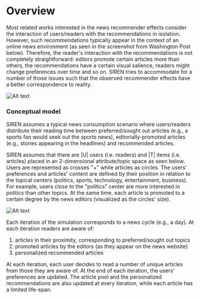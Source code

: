 # Overview

Most related works interested in the news recommender effects consider the interaction of users/readers with the recommendations in isolation. However, such recommendations typically appear in the context of an online news environment (as seen in the screenshot from Washington Post below). Therefore, the reader's interaction with the recommendations is not completely straightforward: editors promote certain articles more than others, the recommendations have a certain visual salience, readers might change preferences over time and so on. SIREN tries to accommodate for a number of those issues such that the observed recommender effects have a better correspondence to reality.

![Alt text](https://github.com/dbountouridis/siren/blob/master/images/washingtonpost.png?raw=true "washingtopost")

### Conceptual model

SIREN assumes a typical news consumption scenario where users/readers distribute their reading time between preferred/sought out articles (e.g., a sports fan would seek out the sports news), editorially-promoted articles (e.g., stories appearing in the headlines) and recommended articles. 

SIREN assumes that there are |U| users (i.e. readers) and |T| items (i.e. articles) placed in an 2-dimensional attribute/topic space as seen  below. Users are represented as crosses "+" while articles as circles. The users' preferences and articles' content are defined by their position in relation to the topical centers (politics, sports, technology, entertainment, business). For example, users close to the "politics" center are more interested in politics than other topics. At the same time, each article is promoted to a certain degree by the news editors (visualized as the circles' size).

![Alt text](https://github.com/dbountouridis/siren/blob/master/images/featurespace.png?raw=true "Feature space")


Each iteration of the simulation corresponds to a news cycle (e.g., a day). At each iteration readers are aware of: 
1. articles in their proximity, corresponding to preferred/sought out topics
2. promoted articles by the editors (as they appear on the news website)
3. personalized recommended articles

At each iteration, each user decides to read a number of unique articles from those they are aware of. At the end of each iteration, the users’ preferences are updated. The article pool and the personalized recommendations are also updated at every iteration, while each article has a limited life-span.
